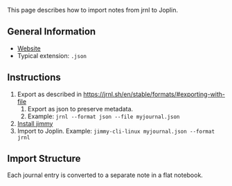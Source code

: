 This page describes how to import notes from jrnl to Joplin.

## General Information

- [Website](https://jrnl.sh/)
- Typical extension: `.json`

## Instructions

1. Export as described in <https://jrnl.sh/en/stable/formats/#exporting-with-file>
    1. Export as json to preserve metadata.
    2. Example: `jrnl --format json --file myjournal.json`
2. [Install jimmy](../index.md#Installation)
3. Import to Joplin. Example: `jimmy-cli-linux myjournal.json --format jrnl`

## Import Structure

Each journal entry is converted to a separate note in a flat notebook.
